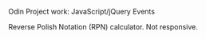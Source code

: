 Odin Project work: JavaScript/jQuery Events

Reverse Polish Notation (RPN) calculator.  Not responsive.
